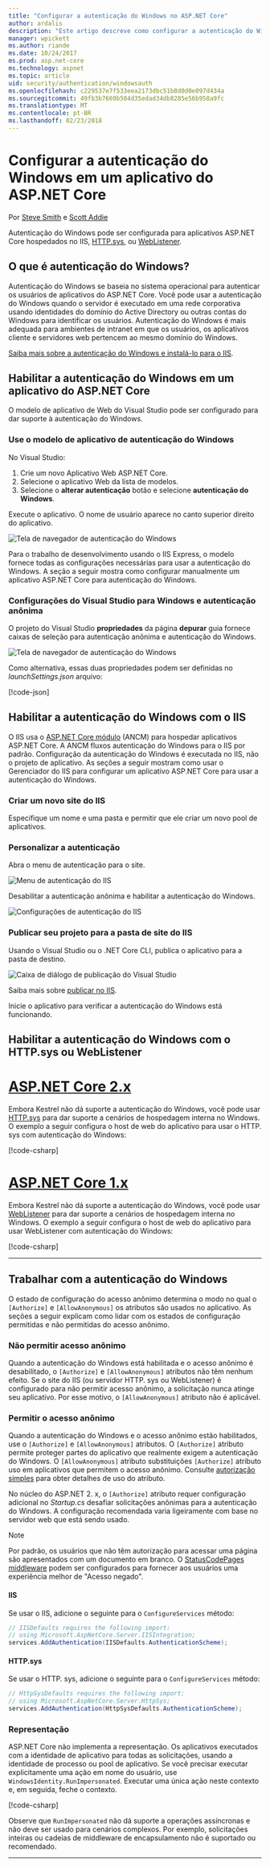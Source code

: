 ```yaml
---
title: "Configurar a autenticação do Windows no ASP.NET Core"
author: ardalis
description: "Este artigo descreve como configurar a autenticação do Windows no ASP.NET Core, usando o IIS, IIS Express, o HTTP. sys e WebListener."
manager: wpickett
ms.author: riande
ms.date: 10/24/2017
ms.prod: asp.net-core
ms.technology: aspnet
ms.topic: article
uid: security/authentication/windowsauth
ms.openlocfilehash: c229537e7f533eea2173dbc51b8d0d0e097d434a
ms.sourcegitcommit: 49fb3b7669b504d35edad34db8285e56b958a9fc
ms.translationtype: MT
ms.contentlocale: pt-BR
ms.lasthandoff: 02/23/2018
---
```

# <a name="configure-windows-authentication-in-an-aspnet-core-app"></a>Configurar a autenticação do Windows em um aplicativo do ASP.NET Core

Por [Steve Smith](https://ardalis.com) e [Scott Addie](https://twitter.com/Scott_Addie)

Autenticação do Windows pode ser configurada para aplicativos ASP.NET Core hospedados no IIS, [HTTP.sys](xref:fundamentals/servers/httpsys), ou [WebListener](xref:fundamentals/servers/weblistener).

## <a name="what-is-windows-authentication"></a>O que é autenticação do Windows?

Autenticação do Windows se baseia no sistema operacional para autenticar os usuários de aplicativos do ASP.NET Core. Você pode usar a autenticação do Windows quando o servidor é executado em uma rede corporativa usando identidades do domínio do Active Directory ou outras contas do Windows para identificar os usuários. Autenticação do Windows é mais adequada para ambientes de intranet em que os usuários, os aplicativos cliente e servidores web pertencem ao mesmo domínio do Windows.

[Saiba mais sobre a autenticação do Windows e instalá-lo para o IIS](https://docs.microsoft.com/iis/configuration/system.webServer/security/authentication/windowsAuthentication/).

## <a name="enable-windows-authentication-in-an-aspnet-core-app"></a>Habilitar a autenticação do Windows em um aplicativo do ASP.NET Core

O modelo de aplicativo de Web do Visual Studio pode ser configurado para dar suporte à autenticação do Windows.

### <a name="use-the-windows-authentication-app-template"></a>Use o modelo de aplicativo de autenticação do Windows

No Visual Studio:
1. Crie um novo Aplicativo Web ASP.NET Core. 
1. Selecione o aplicativo Web da lista de modelos.
1. Selecione o **alterar autenticação** botão e selecione **autenticação do Windows**. 

Execute o aplicativo. O nome de usuário aparece no canto superior direito do aplicativo.

![Tela de navegador de autenticação do Windows](windowsauth/_static/browser-screenshot.png)

Para o trabalho de desenvolvimento usando o IIS Express, o modelo fornece todas as configurações necessárias para usar a autenticação do Windows. A seção a seguir mostra como configurar manualmente um aplicativo ASP.NET Core para autenticação do Windows.

### <a name="visual-studio-settings-for-windows-and-anonymous-authentication"></a>Configurações do Visual Studio para Windows e autenticação anônima

O projeto do Visual Studio **propriedades** da página **depurar** guia fornece caixas de seleção para autenticação anônima e autenticação do Windows.

![Tela de navegador de autenticação do Windows](windowsauth/_static/vs-auth-property-menu.png)

Como alternativa, essas duas propriedades podem ser definidas no *launchSettings.json* arquivo:

[!code-json[](windowsauth/sample/launchSettings.json?highlight=3-4)]

## <a name="enable-windows-authentication-with-iis"></a>Habilitar a autenticação do Windows com o IIS

O IIS usa o [ASP.NET Core módulo](xref:fundamentals/servers/aspnet-core-module) (ANCM) para hospedar aplicativos ASP.NET Core. A ANCM fluxos autenticação do Windows para o IIS por padrão. Configuração da autenticação do Windows é executada no IIS, não o projeto de aplicativo. As seções a seguir mostram como usar o Gerenciador do IIS para configurar um aplicativo ASP.NET Core para usar a autenticação do Windows.

### <a name="create-a-new-iis-site"></a>Criar um novo site do IIS

Especifique um nome e uma pasta e permitir que ele criar um novo pool de aplicativos.

### <a name="customize-authentication"></a>Personalizar a autenticação

Abra o menu de autenticação para o site.

![Menu de autenticação do IIS](windowsauth/_static/iis-authentication-menu.png)

Desabilitar a autenticação anônima e habilitar a autenticação do Windows.

![Configurações de autenticação do IIS](windowsauth/_static/iis-auth-settings.png)

### <a name="publish-your-project-to-the-iis-site-folder"></a>Publicar seu projeto para a pasta de site do IIS

Usando o Visual Studio ou o .NET Core CLI, publica o aplicativo para a pasta de destino.

![Caixa de diálogo de publicação do Visual Studio](windowsauth/_static/vs-publish-app.png)

Saiba mais sobre [publicar no IIS](xref:host-and-deploy/iis/index).

Inicie o aplicativo para verificar a autenticação do Windows está funcionando.

## <a name="enable-windows-authentication-with-httpsys-or-weblistener"></a>Habilitar a autenticação do Windows com o HTTP.sys ou WebListener

# <a name="aspnet-core-2xtabaspnetcore2x"></a>[ASP.NET Core 2.x](#tab/aspnetcore2x)

Embora Kestrel não dá suporte a autenticação do Windows, você pode usar [HTTP.sys](xref:fundamentals/servers/httpsys) para dar suporte a cenários de hospedagem interna no Windows. O exemplo a seguir configura o host de web do aplicativo para usar o HTTP. sys com autenticação do Windows:

[!code-csharp[](windowsauth/sample/Program2x.cs?highlight=9-14)]

# <a name="aspnet-core-1xtabaspnetcore1x"></a>[ASP.NET Core 1.x](#tab/aspnetcore1x)

Embora Kestrel não dá suporte a autenticação do Windows, você pode usar [WebListener](xref:fundamentals/servers/weblistener) para dar suporte a cenários de hospedagem interna no Windows. O exemplo a seguir configura o host de web do aplicativo para usar WebListener com autenticação do Windows:

[!code-csharp[](windowsauth/sample/Program1x.cs?highlight=6-11)]

---

## <a name="work-with-windows-authentication"></a>Trabalhar com a autenticação do Windows

O estado de configuração do acesso anônimo determina o modo no qual o `[Authorize]` e `[AllowAnonymous]` os atributos são usados no aplicativo. As seções a seguir explicam como lidar com os estados de configuração permitidas e não permitidas do acesso anônimo.

### <a name="disallow-anonymous-access"></a>Não permitir acesso anônimo

Quando a autenticação do Windows está habilitada e o acesso anônimo é desabilitado, o `[Authorize]` e `[AllowAnonymous]` atributos não têm nenhum efeito. Se o site do IIS (ou servidor HTTP. sys ou WebListener) é configurado para não permitir acesso anônimo, a solicitação nunca atinge seu aplicativo. Por esse motivo, o `[AllowAnonymous]` atributo não é aplicável.

### <a name="allow-anonymous-access"></a>Permitir o acesso anônimo

Quando a autenticação do Windows e o acesso anônimo estão habilitados, use o `[Authorize]` e `[AllowAnonymous]` atributos. O `[Authorize]` atributo permite proteger partes do aplicativo que realmente exigem a autenticação do Windows. O `[AllowAnonymous]` atributo substituições `[Authorize]` atributo uso em aplicativos que permitem o acesso anônimo. Consulte [autorização simples](xref:security/authorization/simple) para obter detalhes de uso do atributo.

No núcleo do ASP.NET 2. x, o `[Authorize]` atributo requer configuração adicional no *Startup.cs* desafiar solicitações anônimas para a autenticação do Windows. A configuração recomendada varia ligeiramente com base no servidor web que está sendo usado.

> [!NOTE]
> Por padrão, os usuários que não têm autorização para acessar uma página são apresentados com um documento em branco. O [StatusCodePages middleware](xref:fundamentals/error-handling#configuring-status-code-pages) podem ser configurados para fornecer aos usuários uma experiência melhor de "Acesso negado".

#### <a name="iis"></a>IIS

Se usar o IIS, adicione o seguinte para o `ConfigureServices` método: 

```csharp
// IISDefaults requires the following import:
// using Microsoft.AspNetCore.Server.IISIntegration;
services.AddAuthentication(IISDefaults.AuthenticationScheme);
```

#### <a name="httpsys"></a>HTTP.sys

Se usar o HTTP. sys, adicione o seguinte para o `ConfigureServices` método:

```csharp
// HttpSysDefaults requires the following import:
// using Microsoft.AspNetCore.Server.HttpSys;
services.AddAuthentication(HttpSysDefaults.AuthenticationScheme);
```

### <a name="impersonation"></a>Representação

ASP.NET Core não implementa a representação. Os aplicativos executados com a identidade de aplicativo para todas as solicitações, usando a identidade de processo ou pool de aplicativo. Se você precisar executar explicitamente uma ação em nome do usuário, use `WindowsIdentity.RunImpersonated`. Executar uma única ação neste contexto e, em seguida, feche o contexto.

[!code-csharp[](windowsauth/sample/Startup.cs?name=snippet_Impersonate&highlight=10-18)]

Observe que `RunImpersonated` não dá suporte a operações assíncronas e não deve ser usado para cenários complexos. Por exemplo, solicitações inteiras ou cadeias de middleware de encapsulamento não é suportado ou recomendado.

---
